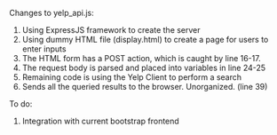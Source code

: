 Changes to yelp_api.js:
1. Using ExpressJS framework to create the server
2. Using dummy HTML file (display.html) to create a page for users to enter inputs
3. The HTML form has a POST action, which is caught by line 16-17.
4. The request body is parsed and placed into variables in line 24-25
5. Remaining code is using the Yelp Client to perform a search
6. Sends all the queried results to the browser. Unorganized. (line 39)

To do:
1. Integration with current bootstrap frontend
